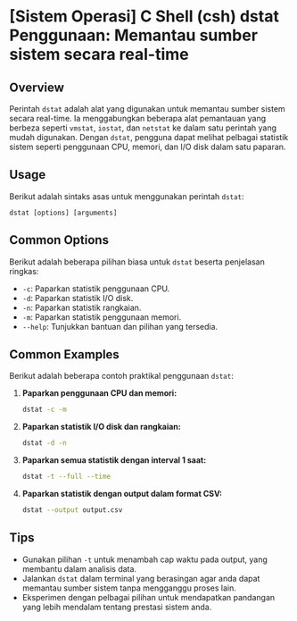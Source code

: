 # [Sistem Operasi] C Shell (csh) dstat Penggunaan: Memantau sumber sistem secara real-time

## Overview
Perintah `dstat` adalah alat yang digunakan untuk memantau sumber sistem secara real-time. Ia menggabungkan beberapa alat pemantauan yang berbeza seperti `vmstat`, `iostat`, dan `netstat` ke dalam satu perintah yang mudah digunakan. Dengan `dstat`, pengguna dapat melihat pelbagai statistik sistem seperti penggunaan CPU, memori, dan I/O disk dalam satu paparan.

## Usage
Berikut adalah sintaks asas untuk menggunakan perintah `dstat`:

```
dstat [options] [arguments]
```

## Common Options
Berikut adalah beberapa pilihan biasa untuk `dstat` beserta penjelasan ringkas:

- `-c`: Paparkan statistik penggunaan CPU.
- `-d`: Paparkan statistik I/O disk.
- `-n`: Paparkan statistik rangkaian.
- `-m`: Paparkan statistik penggunaan memori.
- `--help`: Tunjukkan bantuan dan pilihan yang tersedia.

## Common Examples
Berikut adalah beberapa contoh praktikal penggunaan `dstat`:

1. **Paparkan penggunaan CPU dan memori:**
   ```bash
   dstat -c -m
   ```

2. **Paparkan statistik I/O disk dan rangkaian:**
   ```bash
   dstat -d -n
   ```

3. **Paparkan semua statistik dengan interval 1 saat:**
   ```bash
   dstat -t --full --time
   ```

4. **Paparkan statistik dengan output dalam format CSV:**
   ```bash
   dstat --output output.csv
   ```

## Tips
- Gunakan pilihan `-t` untuk menambah cap waktu pada output, yang membantu dalam analisis data.
- Jalankan `dstat` dalam terminal yang berasingan agar anda dapat memantau sumber sistem tanpa mengganggu proses lain.
- Eksperimen dengan pelbagai pilihan untuk mendapatkan pandangan yang lebih mendalam tentang prestasi sistem anda.